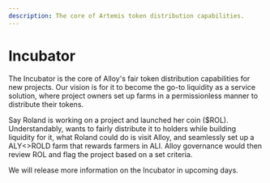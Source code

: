```yaml
---
description: The core of Artemis token distribution capabilities.
---
```


# Incubator

The Incubator is the core of Alloy's fair token distribution capabilities for new projects. Our vision is for it to become the go-to liquidity as a service solution, where project owners set up farms in a permissionless manner to distribute their tokens.&#x20;

Say Roland is working on a project and launched her coin ($ROL). Understandably, wants to fairly distribute it to holders while building liquidity for it, what Roland could do is visit Alloy, and seamlessly set up a ALY<>ROLD farm that rewards farmers in ALI. Alloy governance would then review ROL and flag the project based on a set criteria.


We will release more information on the Incubator in upcoming days.

